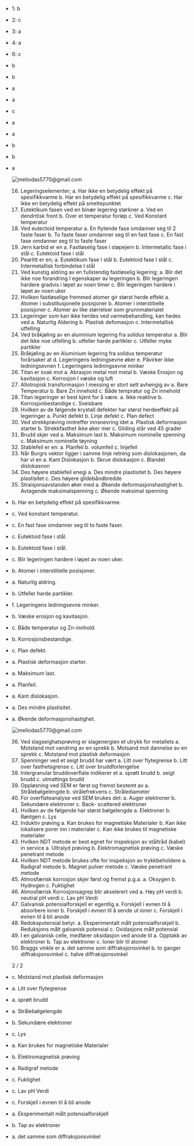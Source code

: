 - 1: b
- 2: c
- 3: a
- 4: a
- 6: c
- b
- b
- a
- a
- c
- a
- a
- b
- b
- a
  
  ![meliodas5770@gmail.com](https://chat.openai.com/_next/image?url=https%3A%2F%2Fs.gravatar.com%2Favatar%2F2576a423b7bd900c32a28c203be7899c%3Fs%3D480%26r%3Dpg%26d%3Dhttps%253A%252F%252Fcdn.auth0.com%252Favatars%252Fme.png&w=64&q=75)
  
  16. Legeringselementer;
  a. Har ikke en betydelig effekt på spesifikkvarme
  b. Har en betydelig effekt på spesifikkvarme
  c. Har ikke en betydelig effekt på smeltepunktet
  17. Eutektikum fasen ved en binær legering størkner
  a. Ved en dendritisk front
  b. Over et temperatur forløp
  c. Ved Konstant temperatur
  18. Ved eutectoid temperatur
  a. En flytende fase omdanner seg til 2 faste faser
  b. To faste faser omdanner seg til en fast fase
  c. En fast fase omdanner seg til to faste faser
  19. Jern karbid er en
  a. Fastløselig fase i støpejern
  b. Intermetallic fase i stål
  c. Eutektoid fase i stål
  20. Pearlitt er en;
  a. Eutektikum fase I stål
  b. Eutektoid fase I stål
  c. Intermetallisk forbindelse I stål
  21. Ved kunstig aldring av en fullstendig fastløselig legering;
  a. Blir det ikke noe forandring I egenskaper av legeringen
  b. Blir legeringen hardere gradvis i løpet av noen timer
  c. Blir legeringen hardere i løpet av noen uker
  22. Hvilken fastløselige fremmed atomer gir størst herde effekt
  a. Atomer i substitusjonelle posisjoner
  b. Atomer i interstitielle posisjoner
  c. Atomer av like størrelser som grunnmaterialet
  23. Legeringer som kan ikke herdes ved varmebehandling, kan hedes ved
  a. Naturlig Aldering
  b. Plastisk defomasjon
  c. Intermetallisk utfelling
  24. Ved bråkjøling av en aluminium legering fra solidus temperatur
  a. Blir det ikke noe utfelling
  b. utfeller harde partikler
  c. Utfeller myke partikler
  25. Bråkjøling av en Aluminium legering fra solidus temperatur forårsaker at
  d. Legeringens ledningsevne øker
  e. Påvirker ikke ledningsevnen
  f. Legeringens ledningsevne minker
  26. Titan er svak mot
  a. Abrasjon metal mot metal
  b. Væske Erosjon og kavitasjon
  c. Korrosjon I væske og luft
  27. Allotropisk transformasjon I messing er stort sett avhengig av
  a. Bare Temperatur
  b. Bare Zn innehold
  c. Både tempratur og Zn innehold
  28. Titan legeringer er best kjent for å være.
  a. Ikke reaktive
  b. Korrosjonbestandige
  c. Sveisbare
  29. Hvilken av de følgende krystall defekter har størst herdeeffekt på legeringer
  a. Punkt defekt
  b. Linje defekt
  c. Plan defect
  30. Ved strekkprøving inntreffer innsnevring idet
  a. Plastisk deformasjon starter
  b. Strekkfasthet ikke øker mer
  c. Gliding står ved 45 grader
  31. Brudd skjer ved
  a. Maksimum last
  b. Maksimum nominelle spenning
  c. Maksimum nominelle tøyning
  32. Stablefeil er en:
  a. Planfeil
  b. volumfeil
  c. linjefeil
  33. Når Burgrs vektor ligger i samme linje retning som dislokasjonen, da har vi en
  a. Kant Dislokasjon
  b. Skrue dislokasjon
  c. Blandet dislokasnon
  34. Des høyere stablefeil enegi
  a. Des mindre plastisitet
  b. Des høyere plastisitet
  c. Des høyere glidebåndbredde
  35. Straisjonsavstanden øker med
  a. Økende deformasjonshastighet
  b. Avtagende maksimalspenning
  c. Økende maksimal spenning
- b. Har en betydelig effekt på spesifikkvarme.
- c. Ved konstant temperatur.
- c. En fast fase omdanner seg til to faste faser.
- c. Eutektoid fase i stål.
- b. Eutektoid fase i stål.
- c. Blir legeringen hardere i løpet av noen uker.
- b. Atomer i interstitielle posisjoner.
- a. Naturlig aldring.
- b. Utfeller harde partikler.
- f. Legeringens ledningsevne minker.
- b. Væske erosjon og kavitasjon.
- c. Både temperatur og Zn-innhold.
- b. Korrosjonsbestandige.
- c. Plan defekt.
- a. Plastisk deformasjon starter.
- a. Maksimum last.
- a. Planfeil.
- a. Kant dislokasjon.
- a. Des mindre plastisitet.
- a. Økende deformasjonshastighet.
  
  ![meliodas5770@gmail.com](https://chat.openai.com/_next/image?url=https%3A%2F%2Fs.gravatar.com%2Favatar%2F2576a423b7bd900c32a28c203be7899c%3Fs%3D480%26r%3Dpg%26d%3Dhttps%253A%252F%252Fcdn.auth0.com%252Favatars%252Fme.png&w=64&q=75)
  
  36. Ved slagseighatsprøving er slagenergien et utrykk for metallets
  a. Motstand mot vandring av en sprekk
  b. Motsand mot dannelse av en sprekk
  c. Motstand mot plastisk deformasjon
  37. Spenninger ved et seigt brudd har vært
  a. Litt over flytegrense
  b. Litt over fasthetsgrense
  c. Litt over bruddforlengelse
  38. Intergranular bruddoverflate indikerer et
  a. sprøtt brudd
  b. seigt brudd
  c. utmattings brudd
  39. Oppløsning ved SEM er først og fremst bestemt av
  a. Strålebølgelengde
  b. strålefrekvens
  c. Strålediameter
  40. For overflateanalyse ved SEM brukes det:
  a. Auger elektroner
  b. Sekundære elektroner
  c. Back- scattered elektroner
  41. Hvilken av de følgende har størst bølgelengde
  a. Elektroner
  b. Røntgen
  c. Lys
  42. Induktiv prøving
  a. Kan brukes for magnetiske Materialer
  b. Kan ikke lokalisere porer inn i materialer
  c. Kan ikke brukes til magnetiske materialer
  43. Hvilken NDT metode er best egnet for inspeksjon av ståltråd (kabel) in service
  a. Ultralyd prøving
  b. Elektromagnetisk prøving
  c. Væske penetrant metode
  44. Hvilken NDT metode brukes ofte for inspeksjon av trykkbeholdere
  a. Radigraf metode
  b. Magnet pulver metode
  c. Væske penetrant metode
  45. Atmosfærisk korrosjon skjer først og fremst p.g.a.
  a. Oksygen
  b. Hydrogen
  c. Fuktighet
  46. Atmosfærisk Korrosjonsagrep blir akselerert ved
  a. Høy pH verdi
  b. neutral pH verdi
  c. Lav pH Verdi
  47. Galvanisk potensialforskjell er egentlig
  a. Forskjell i evnen til å absorbere ioner
  b. Forskjell i evnen til å sende ut ioner
  c. Forskjell i evnen til å bli anode
  48. Redokspotensial betyr.
  a. Eksperimentalt målt potensialforskjell
  b. Reduksjons målt galvanisk potensial
  c. Oxidasjons målt potensial
  49. I en galvanisk celle, medfører oksidasjon ved anode til
  a. Opptakk av elektroner
  b. Tap av elektroner
  c. Ioner blir til atomer
  50. Braggs vinkle er
  a. det samme som diffraksjonsvinkel
  b. to ganger diffraksjonsvinkel
  c. halve diffraksjonsvinkel
  
  2 / 2
- c. Motstand mot plastisk deformasjon
- a. Litt over flytegrense
- a. sprøtt brudd
- a. Strålebølgelengde
- b. Sekundære elektroner
- c. Lys
- a. Kan brukes for magnetiske Materialer
- b. Elektromagnetisk prøving
- a. Radigraf metode
- c. Fuktighet
- c. Lav pH Verdi
- c. Forskjell i evnen til å bli anode
- a. Eksperimentalt målt potensialforskjell
- b. Tap av elektroner
- a. det samme som diffraksjonsvinkel